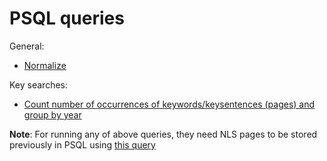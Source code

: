 # PSQL queries

General:

* [Normalize](./normalize.md) 

Key searches:
* [Count number of occurrences of keywords/keysentences (pages) and group by year](./keysearch_by_year.md)

**Note**: For running any of above queries, they need NLS pages to be stored previously in PSQL using [this query](../docs/nls/write_pages_df_psql.md)



